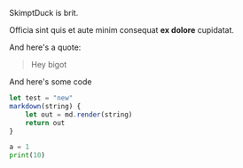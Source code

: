SkimptDuck is brit. 

Officia sint quis et aute minim consequat **ex dolore** cupidatat.

And here's a quote:
> Hey bigot

And here's some code
```javascript
let test = "new"
markdown(string) {
	let out = md.render(string)
	return out
}
```

```python
a = 1
print(10)

```